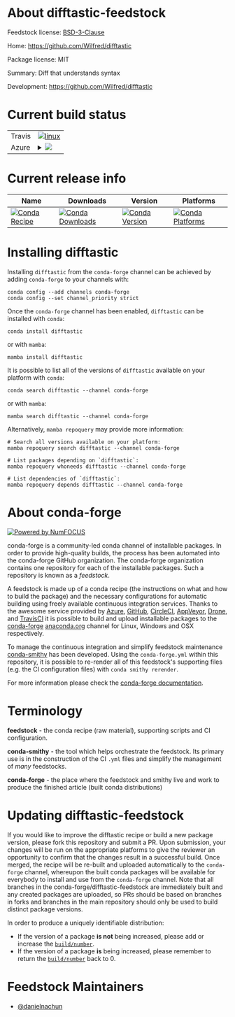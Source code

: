 About difftastic-feedstock
==========================

Feedstock license: [BSD-3-Clause](https://github.com/conda-forge/difftastic-feedstock/blob/main/LICENSE.txt)

Home: https://github.com/Wilfred/difftastic

Package license: MIT

Summary: Diff that understands syntax

Development: https://github.com/Wilfred/difftastic

Current build status
====================


<table><tr>
    <td>Travis</td>
    <td>
      <a href="https://app.travis-ci.com/conda-forge/difftastic-feedstock">
        <img alt="linux" src="https://img.shields.io/travis/com/conda-forge/difftastic-feedstock/main.svg?label=Linux">
      </a>
    </td>
  </tr>
    
  <tr>
    <td>Azure</td>
    <td>
      <details>
        <summary>
          <a href="https://dev.azure.com/conda-forge/feedstock-builds/_build/latest?definitionId=23338&branchName=main">
            <img src="https://dev.azure.com/conda-forge/feedstock-builds/_apis/build/status/difftastic-feedstock?branchName=main">
          </a>
        </summary>
        <table>
          <thead><tr><th>Variant</th><th>Status</th></tr></thead>
          <tbody><tr>
              <td>linux_64</td>
              <td>
                <a href="https://dev.azure.com/conda-forge/feedstock-builds/_build/latest?definitionId=23338&branchName=main">
                  <img src="https://dev.azure.com/conda-forge/feedstock-builds/_apis/build/status/difftastic-feedstock?branchName=main&jobName=linux&configuration=linux%20linux_64_" alt="variant">
                </a>
              </td>
            </tr><tr>
              <td>linux_aarch64</td>
              <td>
                <a href="https://dev.azure.com/conda-forge/feedstock-builds/_build/latest?definitionId=23338&branchName=main">
                  <img src="https://dev.azure.com/conda-forge/feedstock-builds/_apis/build/status/difftastic-feedstock?branchName=main&jobName=linux&configuration=linux%20linux_aarch64_" alt="variant">
                </a>
              </td>
            </tr><tr>
              <td>linux_ppc64le</td>
              <td>
                <a href="https://dev.azure.com/conda-forge/feedstock-builds/_build/latest?definitionId=23338&branchName=main">
                  <img src="https://dev.azure.com/conda-forge/feedstock-builds/_apis/build/status/difftastic-feedstock?branchName=main&jobName=linux&configuration=linux%20linux_ppc64le_" alt="variant">
                </a>
              </td>
            </tr><tr>
              <td>osx_64</td>
              <td>
                <a href="https://dev.azure.com/conda-forge/feedstock-builds/_build/latest?definitionId=23338&branchName=main">
                  <img src="https://dev.azure.com/conda-forge/feedstock-builds/_apis/build/status/difftastic-feedstock?branchName=main&jobName=osx&configuration=osx%20osx_64_" alt="variant">
                </a>
              </td>
            </tr><tr>
              <td>osx_arm64</td>
              <td>
                <a href="https://dev.azure.com/conda-forge/feedstock-builds/_build/latest?definitionId=23338&branchName=main">
                  <img src="https://dev.azure.com/conda-forge/feedstock-builds/_apis/build/status/difftastic-feedstock?branchName=main&jobName=osx&configuration=osx%20osx_arm64_" alt="variant">
                </a>
              </td>
            </tr>
          </tbody>
        </table>
      </details>
    </td>
  </tr>
</table>

Current release info
====================

| Name | Downloads | Version | Platforms |
| --- | --- | --- | --- |
| [![Conda Recipe](https://img.shields.io/badge/recipe-difftastic-green.svg)](https://anaconda.org/conda-forge/difftastic) | [![Conda Downloads](https://img.shields.io/conda/dn/conda-forge/difftastic.svg)](https://anaconda.org/conda-forge/difftastic) | [![Conda Version](https://img.shields.io/conda/vn/conda-forge/difftastic.svg)](https://anaconda.org/conda-forge/difftastic) | [![Conda Platforms](https://img.shields.io/conda/pn/conda-forge/difftastic.svg)](https://anaconda.org/conda-forge/difftastic) |

Installing difftastic
=====================

Installing `difftastic` from the `conda-forge` channel can be achieved by adding `conda-forge` to your channels with:

```
conda config --add channels conda-forge
conda config --set channel_priority strict
```

Once the `conda-forge` channel has been enabled, `difftastic` can be installed with `conda`:

```
conda install difftastic
```

or with `mamba`:

```
mamba install difftastic
```

It is possible to list all of the versions of `difftastic` available on your platform with `conda`:

```
conda search difftastic --channel conda-forge
```

or with `mamba`:

```
mamba search difftastic --channel conda-forge
```

Alternatively, `mamba repoquery` may provide more information:

```
# Search all versions available on your platform:
mamba repoquery search difftastic --channel conda-forge

# List packages depending on `difftastic`:
mamba repoquery whoneeds difftastic --channel conda-forge

# List dependencies of `difftastic`:
mamba repoquery depends difftastic --channel conda-forge
```


About conda-forge
=================

[![Powered by
NumFOCUS](https://img.shields.io/badge/powered%20by-NumFOCUS-orange.svg?style=flat&colorA=E1523D&colorB=007D8A)](https://numfocus.org)

conda-forge is a community-led conda channel of installable packages.
In order to provide high-quality builds, the process has been automated into the
conda-forge GitHub organization. The conda-forge organization contains one repository
for each of the installable packages. Such a repository is known as a *feedstock*.

A feedstock is made up of a conda recipe (the instructions on what and how to build
the package) and the necessary configurations for automatic building using freely
available continuous integration services. Thanks to the awesome service provided by
[Azure](https://azure.microsoft.com/en-us/services/devops/), [GitHub](https://github.com/),
[CircleCI](https://circleci.com/), [AppVeyor](https://www.appveyor.com/),
[Drone](https://cloud.drone.io/welcome), and [TravisCI](https://travis-ci.com/)
it is possible to build and upload installable packages to the
[conda-forge](https://anaconda.org/conda-forge) [anaconda.org](https://anaconda.org/)
channel for Linux, Windows and OSX respectively.

To manage the continuous integration and simplify feedstock maintenance
[conda-smithy](https://github.com/conda-forge/conda-smithy) has been developed.
Using the ``conda-forge.yml`` within this repository, it is possible to re-render all of
this feedstock's supporting files (e.g. the CI configuration files) with ``conda smithy rerender``.

For more information please check the [conda-forge documentation](https://conda-forge.org/docs/).

Terminology
===========

**feedstock** - the conda recipe (raw material), supporting scripts and CI configuration.

**conda-smithy** - the tool which helps orchestrate the feedstock.
                   Its primary use is in the construction of the CI ``.yml`` files
                   and simplify the management of *many* feedstocks.

**conda-forge** - the place where the feedstock and smithy live and work to
                  produce the finished article (built conda distributions)


Updating difftastic-feedstock
=============================

If you would like to improve the difftastic recipe or build a new
package version, please fork this repository and submit a PR. Upon submission,
your changes will be run on the appropriate platforms to give the reviewer an
opportunity to confirm that the changes result in a successful build. Once
merged, the recipe will be re-built and uploaded automatically to the
`conda-forge` channel, whereupon the built conda packages will be available for
everybody to install and use from the `conda-forge` channel.
Note that all branches in the conda-forge/difftastic-feedstock are
immediately built and any created packages are uploaded, so PRs should be based
on branches in forks and branches in the main repository should only be used to
build distinct package versions.

In order to produce a uniquely identifiable distribution:
 * If the version of a package **is not** being increased, please add or increase
   the [``build/number``](https://docs.conda.io/projects/conda-build/en/latest/resources/define-metadata.html#build-number-and-string).
 * If the version of a package **is** being increased, please remember to return
   the [``build/number``](https://docs.conda.io/projects/conda-build/en/latest/resources/define-metadata.html#build-number-and-string)
   back to 0.

Feedstock Maintainers
=====================

* [@danielnachun](https://github.com/danielnachun/)

